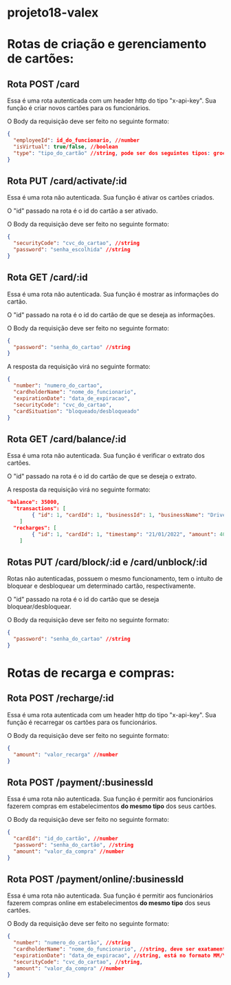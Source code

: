 # projeto18-valex

# Rotas de criação e gerenciamento de cartões:

## Rota <span> **POST** </span>/card

Essa é uma rota autenticada com um header http do tipo "x-api-key". Sua função é criar novos cartões para os funcionários.

O Body da requisição deve ser feito no seguinte formato:

```json
{
  "employeeId": id_do_funcionario, //number
  "isVirtual": true/false, //boolean
  "type": "tipo_do_cartão" //string, pode ser dos seguintes tipos: groceries, restaurant, transport, education, health
}
```

## Rota <span> **PUT** </span>/card/activate/:id

Essa é uma rota não autenticada. Sua função é ativar os cartões criados.

O "id" passado na rota é o id do cartão a ser ativado.

O Body da requisição deve ser feito no seguinte formato:

```json
{
  "securityCode": "cvc_do_cartao", //string
  "password": "senha_escolhida" //string
}
```

## Rota <span> **GET** </span>/card/:id

Essa é uma rota não autenticada. Sua função é mostrar as informações do cartão.

O "id" passado na rota é o id do cartão de que se deseja as informações.

O Body da requisição deve ser feito no seguinte formato:

```json
{
  "password": "senha_do_cartao" //string
}
```

A resposta da requisição virá no seguinte formato:

```json
{
  "number": "numero_do_cartao",
  "cardholderName": "nome_do_funcionario",
  "expirationDate": "data_de_expiracao",
  "securityCode": "cvc_do_cartao",
  "cardSituation": "bloqueado/desbloqueado"
}
```

## Rota <span> **GET** </span>/card/balance/:id

Essa é uma rota não autenticada. Sua função é verificar o extrato dos cartões.

O "id" passado na rota é o id do cartão de que se deseja o extrato.

A resposta da requisição virá no seguinte formato:

```json
"balance": 35000,
  "transactions": [
		{ "id": 1, "cardId": 1, "businessId": 1, "businessName": "DrivenEats", "timestamp": "22/01/2022", "amount": 5000 }
	]
  "recharges": [
		{ "id": 1, "cardId": 1, "timestamp": "21/01/2022", "amount": 40000 }
	]
```

## Rotas <span> **PUT** </span>/card/block/:id e /card/unblock/:id

Rotas não autenticadas, possuem o mesmo funcionamento, tem o intuíto de bloquear e desbloquear um determinado cartão, respectivamente.

O "id" passado na rota é o id do cartão que se deseja bloquear/desbloquear.

O Body da requisição deve ser feito no seguinte formato:

```json
{
  "password": "senha_do_cartao" //string
}
```

# Rotas de recarga e compras:

## Rota <span> **POST** </span>/recharge/:id

Essa é uma rota autenticada com um header http do tipo "x-api-key". Sua função é recarregar os cartões para os funcionários.

O Body da requisição deve ser feito no seguinte formato:

```json
{
  "amount": "valor_recarga" //number
}
```

## Rota <span> **POST** </span>/payment/:businessId

Essa é uma rota não autenticada. Sua função é permitir aos funcionários fazerem compras em estabelecimentos **do mesmo tipo** dos seus cartões.

O Body da requisição deve ser feito no seguinte formato:

```json
{
  "cardId": "id_do_cartão", //number
  "password": "senha_do_cartão", //string
  "amount": "valor_da_compra" //number
}
```

## Rota <span> **POST** </span>/payment/online/:businessId

Essa é uma rota não autenticada. Sua função é permitir aos funcionários fazerem compras online em estabelecimentos **do mesmo tipo** dos seus cartões.

O Body da requisição deve ser feito no seguinte formato:

```json
{
  "number": "numero_do_cartão", //string
  "cardholderName": "nome_do_funcionario", //string, deve ser exatamente como está no cartão
  "expirationDate": "data_de_expiracao", //string, está no formato MM/YY
  "securityCode": "cvc_do_cartao", //string,
  "amount": "valor_da_compra" //number
}
```